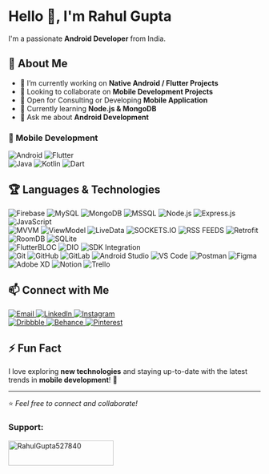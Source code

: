 # Hello 👋, I'm Rahul Gupta  

I'm a passionate **Android Developer** from India.  

## 🚀 About Me  
- 🔭 I’m currently working on **Native Android / Flutter Projects**  
- 👯 Looking to collaborate on **Mobile Development Projects**  
- 🤝 Open for Consulting or Developing **Mobile Application**  
- 🌱 Currently learning **Node.js & MongoDB**  
- 💬 Ask me about **Android Development**  


### 📱 Mobile Development  
<p align="left">
  <img src="https://img.shields.io/badge/Android-2a9a5c?style=for-the-badge&logo=android&logoColor=white" alt="Android" />
  <img src="https://img.shields.io/badge/Flutter-02569B?style=for-the-badge&logo=flutter&logoColor=white" alt="Flutter" />
  <br>
  <img src="https://img.shields.io/badge/Java-007396?style=for-the-badge&logo=java&logoColor=white" alt="Java" />
  <img src="https://img.shields.io/badge/Kotlin-0095D5?style=for-the-badge&logo=kotlin&logoColor=white" alt="Kotlin" />
  <img src="https://img.shields.io/badge/Dart-0175C2?style=for-the-badge&logo=dart&logoColor=white" alt="Dart" />
</p>

## 🏆 Languages & Technologies  
<p align="left">
  
  <img src="https://img.shields.io/badge/Firebase-FFCA28?style=for-the-badge&logo=firebase&logoColor=white" alt="Firebase" />
  <img src="https://img.shields.io/badge/MySQL-4479A1?style=for-the-badge&logo=mysql&logoColor=white" alt="MySQL" />
  <img src="https://img.shields.io/badge/MongoDB-47A248?style=for-the-badge&logo=mongodb&logoColor=white" alt="MongoDB" />
  <img src="https://img.shields.io/badge/MSSQL-c6d6e2?style=for-the-badge&logo=MSSQL&logoColor=white" alt="MSSQL" />
  <img src="https://img.shields.io/badge/Node.js-339933?style=for-the-badge&logo=node.js&logoColor=white" alt="Node.js" />
  <img src="https://img.shields.io/badge/Express.js-000000?style=for-the-badge&logo=express&logoColor=white" alt="Express.js" />
  <img src="https://img.shields.io/badge/JavaScript-F7DF1E?style=for-the-badge&logo=javascript&logoColor=black" alt="JavaScript" />
  <br>
  <img src="https://img.shields.io/badge/MVVM-FF9800?style=for-the-badge&logo=MVVM&logoColor=white" alt="MVVM" />
  <img src="https://img.shields.io/badge/ViewModel-2196F3?style=for-the-badge&logo=ViewModel&logoColor=white" alt="ViewModel" />
  <img src="https://img.shields.io/badge/LiveData-4CAF50?style=for-the-badge&logo=LiveData&logoColor=white" alt="LiveData" />
  <img src="https://img.shields.io/badge/SOCKETS.IO-673AB7?style=for-the-badge&logo=SOCKETS.IO&logoColor=white" alt="SOCKETS.IO" />
  <img src="https://img.shields.io/badge/RSS FEEDS-F44336?style=for-the-badge&logo=RSSFEED&logoColor=white" alt="RSS FEEDS" />
  <img src="https://img.shields.io/badge/Retrofit-795548?style=for-the-badge&logo=Retrofit&logoColor=white" alt="Retrofit" />
  <img src="https://img.shields.io/badge/RoomDB-9C27B0?style=for-the-badge&logo=RoomDB&logoColor=white" alt="RoomDB" />
  <img src="https://img.shields.io/badge/SQLite-03A9F4?style=for-the-badge&logo=SQLite&logoColor=white" alt="SQLite" />
  <br>
  <img src="https://img.shields.io/badge/FlutterBLOC-009688?style=for-the-badge&logo=FlutterBLOC&logoColor=white" alt="FlutterBLOC" />
  <img src="https://img.shields.io/badge/DIO-FF5722?style=for-the-badge&logo=DIO&logoColor=white" alt="DIO" />
  <img src="https://img.shields.io/badge/SDK Integration-607D8B?style=for-the-badge&logo=SDK&logoColor=white" alt="SDK Integration" />
  <br>
  <img src="https://img.shields.io/badge/Git-F05032?style=for-the-badge&logo=git&logoColor=white" alt="Git" />
  <img src="https://img.shields.io/badge/GitHub-181717?style=for-the-badge&logo=github&logoColor=white" alt="GitHub" />
  <img src="https://img.shields.io/badge/GitLab-FC6D26?style=for-the-badge&logo=gitlab&logoColor=white" alt="GitLab" />
  <img src="https://img.shields.io/badge/Android Studio-3DDC84?style=for-the-badge&logo=android-studio&logoColor=white" alt="Android Studio" />
  <img src="https://img.shields.io/badge/VS Code-007ACC?style=for-the-badge&logo=visual-studio-code&logoColor=white" alt="VS Code" />
  <img src="https://img.shields.io/badge/Postman-FF6C37?style=for-the-badge&logo=postman&logoColor=white" alt="Postman" />
  <img src="https://img.shields.io/badge/Figma-F24E1E?style=for-the-badge&logo=figma&logoColor=white" alt="Figma" />
  <img src="https://img.shields.io/badge/Adobe XD-FF61F6?style=for-the-badge&logo=adobe-xd&logoColor=white" alt="Adobe XD" />
  <img src="https://img.shields.io/badge/Notion-000000?style=for-the-badge&logo=notion&logoColor=white" alt="Notion" />
  <img src="https://img.shields.io/badge/Trello-0052CC?style=for-the-badge&logo=trello&logoColor=white" alt="Trello" />

</p>

## 📫 Connect with Me  
<p align="left">
  <a href="mailto:heyrahul03@gmail.com">
    <img src="https://img.shields.io/badge/Email-D14836?style=for-the-badge&logo=gmail&logoColor=white" alt="Email" />
  </a>
  <a href="https://www.linkedin.com/in/mobiledevrahul/" target="_blank">
    <img src="https://img.shields.io/badge/LinkedIn-0077B5?style=for-the-badge&logo=linkedin&logoColor=white" alt="LinkedIn" />
  </a>
  <a href="https://www.instagram.com/mobiledevrahul/" target="_blank">
    <img src="https://img.shields.io/badge/Instagram-%23E4405F.svg?style=for-the-badge&logo=instagram&logoColor=white" alt="Instagram" />
  </a>
   <br>
  <a href="https://dribbble.com/mobiledevrahul" target="_blank">
    <img src="https://img.shields.io/badge/Dribbble-EA4C89?style=for-the-badge&logo=dribbble&logoColor=white" alt="Dribbble" />
  </a>
  <a href="https://www.behance.net/mobiledevrahul" target="_blank">
    <img src="https://img.shields.io/badge/Behance-1769ff?style=for-the-badge&logo=behance&logoColor=white" alt="Behance" />
  </a>
  <a href="https://in.pinterest.com/mobiledevrahul" target="_blank">
    <img src="https://img.shields.io/badge/Pinterest-%23E60023.svg?style=for-the-badge&logo=pinterest&logoColor=white" alt="Pinterest" />
  </a>
</p>  

## ⚡ Fun Fact  
I love exploring **new technologies** and staying up-to-date with the latest trends in **mobile development**! 🚀  

---
⭐️ *Feel free to connect and collaborate!*  

<h3 align="left">Support:</h3>
<p><a href="https://www.buymeacoffee.com/heyrahul03c"> <img align="left" src="https://cdn.buymeacoffee.com/buttons/v2/default-yellow.png" height="50" width="210" alt="RahulGupta527840" /></a></p><br><br>
